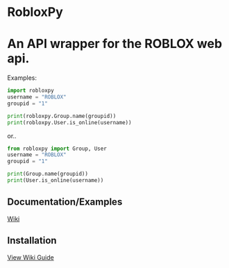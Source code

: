 # RobloxPy

# An API wrapper for the ROBLOX web api.

Examples:

```py 
import robloxpy
username = "ROBLOX"
groupid = "1"

print(robloxpy.Group.name(groupid))
print(robloxpy.User.is_online(username))
```
or..
```py
from robloxpy import Group, User
username = "ROBLOX"
groupid = "1"

print(Group.name(groupid))
print(User.is_online(username))
```

## Documentation/Examples 
[Wiki](https://github.com/Camnooten/RobloxPy/wiki)

## Installation
[View Wiki Guide](https://github.com/Camnooten/RobloxPy/wiki/Installation)
